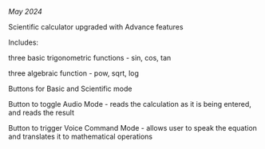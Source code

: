 _May 2024_

Scientific calculator upgraded with Advance features



Includes:

three basic trigonometric functions - sin, cos, tan

three algebraic function - pow, sqrt, log
  
Buttons for Basic and Scientific mode
  
Button to toggle Audio Mode - reads the calculation as it is being entered, and reads the result
  
Button to trigger Voice Command Mode - allows user to speak the equation and translates it to mathematical operations
